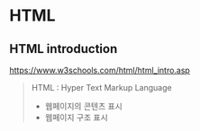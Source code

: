 # HTML

## HTML introduction

https://www.w3schools.com/html/html_intro.asp

> HTML : Hyper Text Markup Language
>
> - 웹페이지의 콘텐츠 표시
> - 웹페이지 구조 표시
